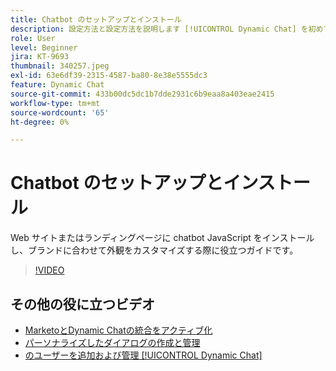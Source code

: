 ```yaml
---
title: Chatbot のセットアップとインストール
description: 設定方法と設定方法を説明します [!UICONTROL Dynamic Chat] を初めて使用する場合。
role: User
level: Beginner
jira: KT-9693
thumbnail: 340257.jpeg
exl-id: 63e6df39-2315-4587-ba80-8e38e5555dc3
feature: Dynamic Chat
source-git-commit: 433b00dc5dc1b7dde2931c6b9eaa8a403eae2415
workflow-type: tm+mt
source-wordcount: '65'
ht-degree: 0%

---
```


# Chatbot のセットアップとインストール

Web サイトまたはランディングページに chatbot JavaScript をインストールし、ブランドに合わせて外観をカスタマイズする際に役立つガイドです。

>[!VIDEO](https://video.tv.adobe.com/v/340257/?quality=12&learn=on)

## その他の役に立つビデオ

* [MarketoとDynamic Chatの統合をアクティブ化](marketo-integration.md)
* [パーソナライズしたダイアログの作成と管理](dialogue-management.md)
* [のユーザーを追加および管理 [!UICONTROL Dynamic Chat]](user-management.md)
